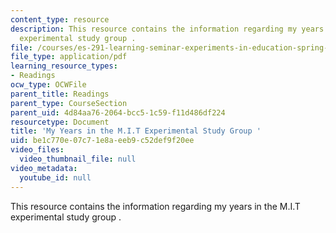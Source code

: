 ```yaml
---
content_type: resource
description: This resource contains the information regarding my years in the M.I.T
  experimental study group .
file: /courses/es-291-learning-seminar-experiments-in-education-spring-2003/be1c770e07c71e8aeeb9c52def9f20ee_MITES_291S03_Valley_fnl.pdf
file_type: application/pdf
learning_resource_types:
- Readings
ocw_type: OCWFile
parent_title: Readings
parent_type: CourseSection
parent_uid: 4d84aa76-2064-bcc5-1c59-f11d486df224
resourcetype: Document
title: 'My Years in the M.I.T Experimental Study Group '
uid: be1c770e-07c7-1e8a-eeb9-c52def9f20ee
video_files:
  video_thumbnail_file: null
video_metadata:
  youtube_id: null
---
```

This resource contains the information regarding my years in the M.I.T experimental study group .

